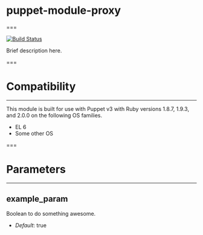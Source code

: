 # puppet-module-proxy
===

[![Build Status](https://travis-ci.org/emahags/puppet-module-proxy.png?branch=master)](https://travis-ci.org/emahags/puppet-module-proxy)

Brief description here.

===

# Compatibility
---------------
This module is built for use with Puppet v3 with Ruby versions 1.8.7, 1.9.3, and 2.0.0 on the following OS families.

* EL 6
* Some other OS

===

# Parameters
------------

example_param
-------------
Boolean to do something awesome.

- *Default*: true
